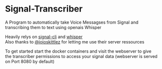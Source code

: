 # Signal-Transcriber

A Program to automatically take Voice Messagses from Signal and transcribing them to text using openais Whisper

Heavily relys on [signal-cli](https://github.com/AsamK/signal-cli) and [whisper](https://github.com/openai/whisper)  
Also thanks to [@jojoskittlez](https://github.com/jojoskittlez) for letting me use their server ressources 

To get started start the docker containers and visit the webserver to give the transcriber permissions to access your signal data (webserver is served on Port 8080 by default)